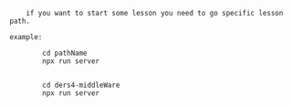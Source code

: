 		if you want to start some lesson you need to go specific lesson path.

	example:

			cd pathName
			npx run server
			

			cd ders4-middleWare
			npx run server
			